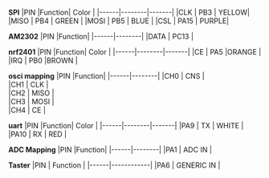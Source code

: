 **SPI**
|PIN   |Function| Color |
|------|--------|-------|
|CLK   |  PB3   | YELLOW|
|MISO  |  PB4   | GREEN |
|MOSI  |  PB5   | BLUE  |
|CSL   |  PA15  | PURPLE|  

**AM2302**
|PIN   |Function|
|------|--------|
|DATA  |  PC13  |  

**nrf2401**
|PIN   |Function| Color |
|------|--------|-------|
|CE    |  PA5   |ORANGE |
|IRQ   |  PB0   |BROWN  |


**osci mapping**
|PIN   |Function|
|------|--------|
|CH0   |  CNS   |  
|CH1   |  CLK   |  
|CH2   |  MISO  |  
|CH3   |  MOSI  |  
|CH4   |  CE    |  

**uart**
|PIN   |Function| Color |
|------|--------|-------|
|PA9   |  TX    | WHITE | 
|PA10  |  RX    |  RED  |

**ADC Mapping**
|PIN   |Function|
|------|--------|
|PA1   | ADC IN |  

**Taster**
|PIN   |  Function  |
|------|------------|
|PA6   | GENERIC IN |  
